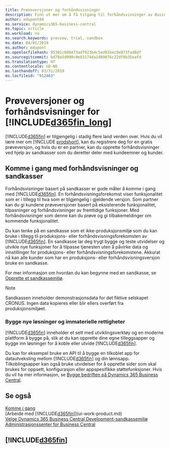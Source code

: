 ```yaml
---
title: Prøveversjoner og forhåndsvisninger
description: Finn ut mer om å få tilgang til forhåndsvisninger av Business Central.
author: edupont04
ms.service: dynamics365-business-central
ms.topic: article
ms.workload: na
ms.search.keywords: preview, trial, sandbox
ms.date: 04/01/2019
ms.author: edupont
ms.openlocfilehash: 95301c0d8473adf923b4c5ed81bec9e873fad8df
ms.sourcegitcommit: bd78a5d990c9e83174da1409076c22df8b35eafd
ms.translationtype: HT
ms.contentlocale: nb-NO
ms.lasthandoff: 03/31/2019
ms.locfileid: "912463"
---
```

# <a name="included365finlongincludesd365finlongmdmd-trials-and-previews"></a>Prøveversjoner og forhåndsvisninger for [!INCLUDE[d365fin_long](includes/d365fin_long_md.md)]

[!INCLUDE[d365fin](includes/d365fin_md.md)] er tilgjengelig i stadig flere land verden over. Hvis du vil lære mer om [!INCLUDE [prodshort](includes/prodshort.md)], kan du registrere deg for en gratis prøveversjon, og hvis du er en partner, kan du opprette forhåndsvisninger ved hjelp av sandkasser som du deretter deler med kundeemner og kunder.  

## <a name="getting-started-with-previews-and-sandboxes"></a>Komme i gang med forhåndsvisninger og sandkasser

Forhåndsvisninger basert på sandkasser er gode måter å komme i gang med [!INCLUDE[d365fin](includes/d365fin_md.md)]. En forhåndsvisningsforekomst viser funksjonalitet som er i tillegg til hva som er tilgjengelig i gjeldende versjon. Som partner kan du gi kundene prøveversjoner basert på eksisterende funksjonalitet, tilpasninger og forhåndsvisninger av fremtidige funksjoner. Med forhåndsvisninger som denne kan du prøve og gi tilbakemeldinger om kommende funksjonalitet.  

<!--To get started with a preview, go to [this page](https://go.microsoft.com/fwlink/?linkid=866045) and provide your work email address. To learn more about [!INCLUDE[d365fin](includes/d365fin_md.md)] and the capabilities it offers, refer to the documentation here on this site.-->

Du kan tenke på en sandkasse som et ikke-produksjonsmiljø som du kan bruke i tillegg til produksjons- eller forhåndsvisningsforekomsten av [!INCLUDE[d365fin](includes/d365fin_md.md)]. En sandkasse lar deg trygt bygge og teste utvidelser og utvikle nye funksjoner for å tilpasse tjenesten uten å påvirke data og innstillinger for produksjons- eller forhåndsvisningsforekomstene. Akkurat nå kan alle kunder som har en produksjons- eller forhåndsvisningsversjon bruke en sandkasse.

For mer informasjon om hvordan du kan begynne med en sandkasse, se [Opprette et sandkassemiljø](across-how-create-sandbox-environment.md).  

> [!NOTE]
> Sandkassen inneholder demonstrasjonsdata for det fiktive selskapet CRONUS. Ingen data kopieres eller blir ellers overført fra produksjonsmiljøet.  

### <a name="building-new-solutions-and-intellectual-property"></a>Bygge nye løsninger og immaterielle rettigheter

[!INCLUDE[d365fin](includes/d365fin_md.md)] inneholder et sett med utviklingsverktøy og en moderne plattform å bygge på, slik at du kan opprette dine egne tilleggsapper og bygge inn løsninger for å koble eller utvide [!INCLUDE[d365fin](includes/d365fin_md.md)].  

Du kan for eksempel bruke en API til å bygge en tilkoblet app for datautveksling mellom [!INCLUDE[d365fin](includes/d365fin_md.md)] og din lønnsapp. Tilkoblingsapper kan også bruke utvidelser for å opprette sider som skal brukes for oppsett, konfigurasjon eller appspesifikke støttefunksjoner. Hvis du vil ha mer informasjon, se [Bygge bedriften på Dynamics 365 Business Central](/dynamics365/business-central/dev-itpro/developer/readiness/readiness-welcome).

## <a name="see-also"></a>Se også

[Komme i gang](product-get-started.md)  
[Arbeide med [!INCLUDE[d365fin](includes/d365fin_md.md)]](ui-work-product.md)  
[Velge Dynamics 365 Business Central Development-sandkassemiljø](/dynamics365/business-central/dev-itpro/developer/devenv-sandbox-overview)  
[Administrasjonssenter for Business Central](/dynamics365/business-central/dev-itpro/administration/tenant-admin-center)  

## [!INCLUDE[d365fin](includes/free_trial_md.md)]  
